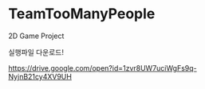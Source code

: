 # TeamTooManyPeople
2D Game Project

실행파일 다운로드!

https://drive.google.com/open?id=1zvr8UW7uciWgFs9q-NyjnB21cy4XV9UH

